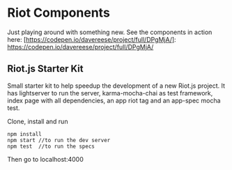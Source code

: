 # Riot Components
Just playing around with something new. See the components in action here: [https://codepen.io/davereese/project/full/DPgMjA/]: https://codepen.io/davereese/project/full/DPgMjA/

## Riot.js Starter Kit
Small starter kit to help speedup the development of a new Riot.js project.
It has lightserver to run the server, karma-mocha-chai as test framework,
index page with all dependencies, an app riot tag and an app-spec mocha test.


Clone, install and run
```
npm install
npm start //to run the dev server
npm test  //to run the specs
```

Then go to localhost:4000
